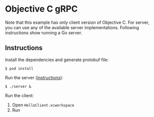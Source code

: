 # Objective C gRPC

Note that this example has only client version of Objective C. For server, you can use any of the available server implementations. Following instructions show running a Go server.

## Instructions

Install the dependencies and generate protobuf file:

    $ pod install

Run the server ([instructions](../go/README.md)):
    
    $ ./server &

Run the client:

1. Open `HelloClient.xcworkspace`
2. Run